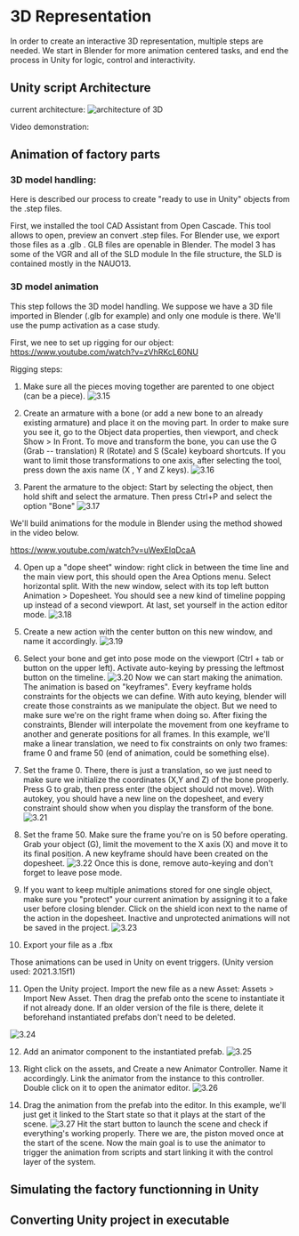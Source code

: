# 3D Representation
In order to create an interactive 3D representation, multiple steps are needed. We start in Blender for more animation centered tasks, and end the process in Unity for logic, control and interactivity.

## Unity script Architecture
current architecture:
![architecture of 3D](https://github.com/Weizhe-JIA/2.Digital-twin-of-a-Fischertechnik-factory/blob/main/imgs/3.14%20image.png)

Video demonstration:

## Animation of factory parts
### 3D model handling:
Here is described our process to create "ready to use in Unity" objects from the .step files.

First, we installed the tool CAD Assistant from Open Cascade. This tool allows to open, preview an convert .step files. For Blender use, we export those files as a .glb . GLB files are openable in Blender. The model 3 has some of the VGR and all of the SLD module In the file structure, the SLD is contained mostly in the NAUO13.

### 3D model animation
This step follows the 3D model handling. We suppose we have a 3D file imported in Blender (.glb for example) and only one module is there. We'll use the pump activation as a case study.

First, we nee to set up rigging for our object: https://www.youtube.com/watch?v=zVhRKcL60NU

Rigging steps:

1. Make sure all the pieces moving together are parented to one object (can be a piece).
![3.15](https://github.com/Weizhe-JIA/2.Digital-twin-of-a-Fischertechnik-factory/blob/main/imgs/3.15%20image.png)

2. Create an armature with a bone (or add a new bone to an already existing armature) and place it on the moving part. In order to make sure you see it, go to the Object data properties, then viewport, and check Show > In Front.
To move and transform the bone, you can use the G (Grab -- translation) R (Rotate) and S (Scale) keyboard shortcuts. If you want to limit those transformations to one axis, after selecting the tool, press down the axis name (X , Y and Z keys).
![3.16](https://github.com/Weizhe-JIA/2.Digital-twin-of-a-Fischertechnik-factory/blob/main/imgs/3.16%20image.png)

3. Parent the armature to the object: Start by selecting the object, then hold shift and select the armature. Then press Ctrl+P and select the  option "Bone"
![3.17](https://github.com/Weizhe-JIA/2.Digital-twin-of-a-Fischertechnik-factory/blob/main/imgs/3.17%20image.png)

We'll build animations for the module in Blender using the method showed in the video below.

https://www.youtube.com/watch?v=uWexElqDcaA

4. Open up a "dope sheet" window: right click in between the time line and the main view port, this should open the Area Options menu. Select horizontal split. With the new window, select with its top left button Animation > Dopesheet. You should see a new kind of timeline popping up instead of a second viewport. At last, set yourself in the action editor mode.
![3.18](https://github.com/Weizhe-JIA/2.Digital-twin-of-a-Fischertechnik-factory/blob/main/imgs/3.18%20image.png)

5. Create a new action with the center button on this new window, and name it accordingly.
![3.19](https://github.com/Weizhe-JIA/2.Digital-twin-of-a-Fischertechnik-factory/blob/main/imgs/3.19%20image.png)

6. Select your bone and get into pose mode on the viewport (Ctrl + tab or button on the upper left). Activate auto-keying by pressing the leftmost button on the timeline.
![3.20](https://github.com/Weizhe-JIA/2.Digital-twin-of-a-Fischertechnik-factory/blob/main/imgs/3.20%20image.png)
Now we can start making the animation. The animation is based on "keyframes". Every keyframe holds constraints for the objects we can define. With auto keying, blender will create those constraints as we manipulate the object. But we need to make sure we're on the right frame when doing so. After fixing the constraints, Blender will interpolate the movement from one keyframe to another and generate positions for all frames. In this example, we'll make a linear translation, we need to fix constraints on only two frames: frame 0 and frame 50 (end of animation, could be something else).

7. Set the frame 0. There, there is just a translation, so we just need to make sure we initialize the coordinates (X,Y and Z) of the bone properly. Press G to grab, then press enter (the object should not move). With autokey, you should have a new line on the dopesheet, and every constraint should show when you display the transform of the bone.
![3.21](https://github.com/Weizhe-JIA/2.Digital-twin-of-a-Fischertechnik-factory/blob/main/imgs/3.21%20image.png)

8. Set the frame 50. Make sure the frame you're on is 50 before operating. Grab your object (G), limit the movement to the X axis (X) and move it to its final position. A new keyframe should have been created on the dopesheet.
![3.22](https://github.com/Weizhe-JIA/2.Digital-twin-of-a-Fischertechnik-factory/blob/main/imgs/3.22%20image.png)
Once this is done, remove auto-keying and don't forget to leave pose mode.

9. If you want to keep multiple animations stored for one single object, make sure you "protect" your current animation by assigning it to a fake user before closing blender. Click on the shield icon next to the name of the action in the dopesheet. Inactive and unprotected animations will not be saved in the project.
![3.23](https://github.com/Weizhe-JIA/2.Digital-twin-of-a-Fischertechnik-factory/blob/main/imgs/3.23%20image.png)

10. Export your file as a .fbx

Those animations can be used in Unity on event triggers. (Unity version used: 2021.3.15f1)

11. Open the Unity project. Import the new file as a new Asset: Assets > Import New Asset. Then drag the prefab onto the scene to instantiate it if not already done.
If an older version of the file is there, delete it beforehand instantiated prefabs don't need to be deleted.

![3.24](https://github.com/Weizhe-JIA/2.Digital-twin-of-a-Fischertechnik-factory/blob/main/imgs/3.24%20image.png)

12. Add an animator component to the instantiated prefab.
![3.25](https://github.com/Weizhe-JIA/2.Digital-twin-of-a-Fischertechnik-factory/blob/main/imgs/3.25%20image.png)

13. Right click on the assets, and Create a new Animator Controller. Name it accordingly. Link the animator from the instance to this controller. Double click on it to open the animator editor.
![3.26](https://github.com/Weizhe-JIA/2.Digital-twin-of-a-Fischertechnik-factory/blob/main/imgs/3.26%20image.png)

14. Drag the animation from the prefab into the editor. In this example, we'll just get it linked to the Start state so that it plays at the start of the scene.
![3.27](https://github.com/Weizhe-JIA/2.Digital-twin-of-a-Fischertechnik-factory/blob/main/imgs/3.27%20image.png)
Hit the start button to launch the scene and check if everything's working properly. There we are, the piston moved once at the start of the scene. Now the main goal is to use the animator to trigger the animation from scripts and start linking it with the control layer of the system.

## Simulating the factory functionning in Unity

## Converting Unity project in executable
